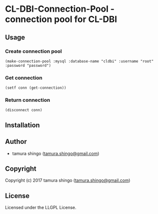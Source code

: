# CL-DBI-Connection-Pool - connection pool for CL-DBI

## Usage

### Create connection pool

```common-lisp
(make-connection-pool :mysql :database-name "cldbi" :username "root" :password "password")
```

### Get connection

```common-lisp
(setf conn (get-connection))
```

### Return connection

```common-lisp
(disconnect conn)
```

## Installation

## Author

* tamura shingo (tamura.shingo@gmail.com)

## Copyright

Copyright (c) 2017 tamura shingo (tamura.shingo@gmail.com)

## License

Licensed under the LLGPL License.
